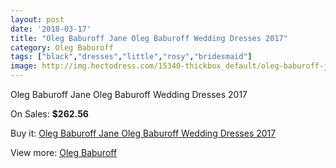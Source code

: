 ```yaml
---
layout: post
date: '2018-03-17'
title: "Oleg Baburoff Jane Oleg Baburoff Wedding Dresses 2017"
category: Oleg Baburoff
tags: ["black","dresses","little","rosy","bridesmaid"]
image: http://img.hectodress.com/15340-thickbox_default/oleg-baburoff-jane-oleg-baburoff-wedding-dresses-2013.jpg
---
```

Oleg Baburoff Jane Oleg Baburoff Wedding Dresses 2017

On Sales: **$262.56**
<a href="https://www.hectodress.com/oleg-baburoff/7474-oleg-baburoff-jane-oleg-baburoff-wedding-dresses-2013.html"><amp-img layout="responsive" width="600" height="600" src="//img.hectodress.com/15340-thickbox_default/oleg-baburoff-jane-oleg-baburoff-wedding-dresses-2013.jpg" alt="Oleg Baburoff Jane Oleg Baburoff Wedding Dresses 2017 0" /></a>
<a href="https://www.hectodress.com/oleg-baburoff/7474-oleg-baburoff-jane-oleg-baburoff-wedding-dresses-2013.html"><amp-img layout="responsive" width="600" height="600" src="//img.hectodress.com/15341-thickbox_default/oleg-baburoff-jane-oleg-baburoff-wedding-dresses-2013.jpg" alt="Oleg Baburoff Jane Oleg Baburoff Wedding Dresses 2017 1" /></a>

Buy it: [Oleg Baburoff Jane Oleg Baburoff Wedding Dresses 2017](https://www.hectodress.com/oleg-baburoff/7474-oleg-baburoff-jane-oleg-baburoff-wedding-dresses-2013.html "Oleg Baburoff Jane Oleg Baburoff Wedding Dresses 2017")

View more: [Oleg Baburoff](https://www.hectodress.com/130-oleg-baburoff "Oleg Baburoff")